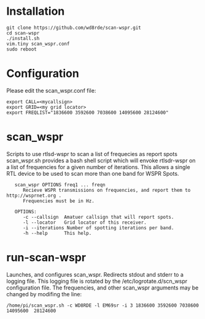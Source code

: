 # Installation
```
git clone https://github.com/wd8rde/scan-wspr.git
cd scan-wspr
./install.sh
vim.tiny scan_wspr.conf
sudo reboot
```

# Configuration
Please edit the scan_wspr.conf file:
```
export CALL=<mycallsign>
export GRID=<my grid locator>
export FREQLIST="1836600 3592600 7038600 14095600 28124600"
```
# scan_wspr
Scripts to use rtlsd-wspr to scan a list of frequecies as report spots
scan_wspr.sh provides a bash shell script which will envoke rtlsdr-wspr on a list of frequencies for a given number of iterations. This allows a single RTL device to be used to scan more than one band for WSPR Spots.
```
   scan_wspr OPTIONS freq1 ... freqn
      Recieve WSPR transmissions on frequencies, and report them to http://wsprnet.org .
      Frequencies must be in Hz.

   OPTIONS:
      -c --callsign  Amatuer callsign that will report spots.
      -l --locator   Grid locator of this receiver.
      -i --iterations Number of spotting iterations per band.
      -h --help      This help.
```
# run-scan-wspr
Launches, and configures scan_wspr. Redirects stdout and stderr to a logging file. This logging file is rotated by the /etc/logrotate.d/scn_wspr configuration file.
The frequencies, and other scan_wspr arguments may be changed by modifing the line:
```
/home/pi/scan_wspr.sh -c WD8RDE -l EM69sr -i 3 1836600 3592600 7038600 14095600  28124600
```

